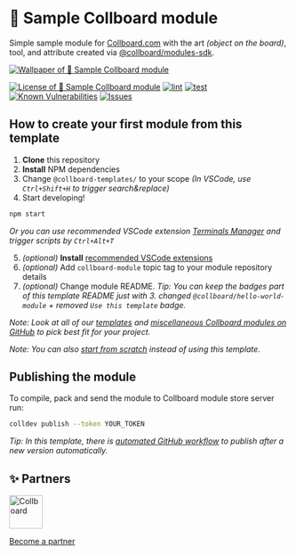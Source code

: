 # 📘 Sample Collboard module

Simple sample module for [Collboard.com](https://collboard.com/) with the art _(object on the board)_, tool, and attribute created via [@collboard/modules-sdk](https://www.npmjs.com/package/@collboard/modules-sdk).



<!--Wallpaper-->
<!--⚠️WARNING: This section was generated by https://github.com/hejny/batch-project-editor/blob/main/src//workflows/315-ai-generated-wallpaper/4-aiGeneratedWallpaperUseInReadme.ts so every manual change will be overwritten.-->
[![Wallpaper of 📘 Sample Collboard module](assets/ai/wallpaper/gallery/8873c70d-636f-421c-ae06-277a41f19d1f-0_0.png)](https://www.midjourney.com/app/jobs/8873c70d-636f-421c-ae06-277a41f19d1f)
<!--/Wallpaper-->

<!--Badges-->
<!--⚠️WARNING: This section was generated by https://github.com/hejny/batch-project-editor/blob/main/src/workflows/800-badges/badges.ts so every manual change will be overwritten.-->


[![License of 📘 Sample Collboard module](https://img.shields.io/github/license/collboard/sample-art-tool-attribute-module.svg?style=flat)](https://github.com/collboard/sample-art-tool-attribute-module/blob/main/LICENSE)
[![lint](https://github.com/collboard/sample-art-tool-attribute-module/actions/workflows/lint.yml/badge.svg)](https://github.com/collboard/sample-art-tool-attribute-module/actions/workflows/lint.yml)
[![test](https://github.com/collboard/sample-art-tool-attribute-module/actions/workflows/test.yml/badge.svg)](https://github.com/collboard/sample-art-tool-attribute-module/actions/workflows/test.yml)
[![Known Vulnerabilities](https://snyk.io/test/github/collboard/sample-art-tool-attribute-module/badge.svg)](https://snyk.io/test/github/collboard/sample-art-tool-attribute-module)
[![Issues](https://img.shields.io/github/issues/collboard/sample-art-tool-attribute-module.svg?style=flat)](https://github.com/collboard/sample-art-tool-attribute-module/issues)
<!--[![Socket](https://socket.dev/api/badge/npm/package/@collboard-templates/sample-art-tool-attribute-module)](https://socket.dev/npm/package/@collboard-templates/sample-art-tool-attribute-module)-->

<!--/Badges-->

## How to create your first module from this template

1. **Clone** this repository
2. **Install** NPM dependencies
3. Change `@collboard-templates/` to your scope _(In VSCode, use `Ctrl+Shift+H` to trigger search&replace)_
4. Start developing!

```bash
npm start
```

_Or you can use recommended VSCode extension [Terminals Manager](https://marketplace.visualstudio.com/items?itemName=fabiospampinato.vscode-terminals) and trigger scripts by `Ctrl+Alt+T`_

5. _(optional)_ **Install** [recommended VSCode extensions](./.vscode/extensions.json)
6. _(optional)_ Add `collboard-module` topic tag to your module repository details
7. _(optional)_ Change module README. _Tip: You can keep the badges part of this template README just with 3. changed `@collboard/hello-world-module` + removed `Use this template` badge._

_Note: Look at all of our [templates](https://github.com/topics/collboard-module-template) and [miscellaneous Collboard modules on GitHub](https://github.com/topics/collboard-module) to pick best fit for your project._

_Note: You can also [start from scratch](https://github.com/collboard/modules-sdk#how-to-develop-your-first-module) instead of using this template._

## Publishing the module

To compile, pack and send the module to Collboard module store server run:

```bash
colldev publish --token YOUR_TOKEN
```

_Tip: In this template, there is [automated GitHub workflow](./.github/workflows/publish.yml) to publish after a new version automatically._










<!--Partners-->
<!--⚠️WARNING: This section was generated by https://github.com/hejny/batch-project-editor/blob/main/src/workflows/820-partners/partners.ts so every manual change will be overwritten.-->

## ✨ Partners


<a href="https://collboard.com/" title="Collboard"><img src="https://collboard.fra1.cdn.digitaloceanspaces.com/assets/18.12.1/logo-small.png" alt="Collboard" height="60"></a>


[Become a partner](https://www.pavolhejny.com/contact/)

<!--/Partners-->
